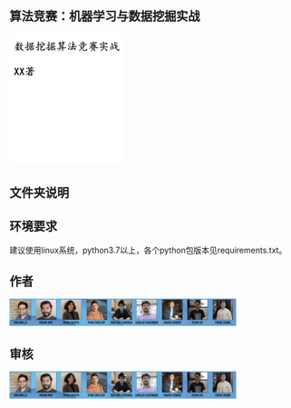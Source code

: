## 算法竞赛：机器学习与数据挖掘实战

<img src="imgs/cover_temp.png" width="200">

## 文件夹说明


## 环境要求
建议使用linux系统，python3.7以上，各个python包版本见requirements.txt。

## 作者
<img src="imgs/authors.png" width="400">

## 审核
<img src="imgs/authors.png" width="400">
